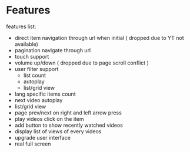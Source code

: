 # Features

features list:

 - direct item navigation through url when initial ( dropped due to YT not available)
 - pagination navigate through url
 - touch support
 - volume up/down ( dropped due to page scroll conflict )
 - user filter support
     - list count
     - autoplay
     - list/grid view
 - lang specific items count
 - next video autoplay
 - list/grid view
 - page prev/next on right and left arrow press
 - play videos click on the item
 - add button to show recently watched videos
 - display list of views of every videos
 - upgrade user interface
 - real full screen